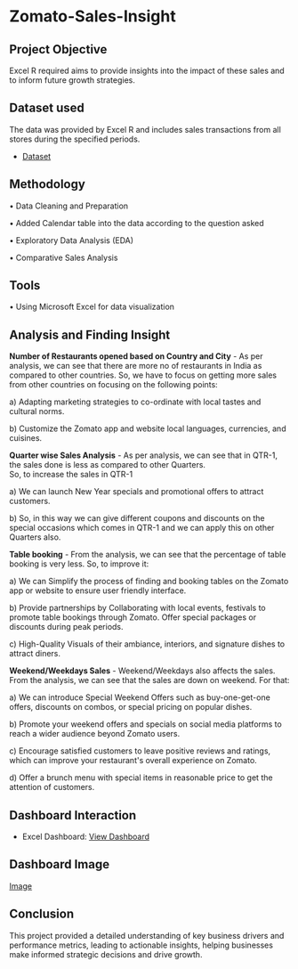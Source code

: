 # Zomato-Sales-Insight
## Project Objective
Excel R required aims to provide insights into the impact of these sales and to inform future growth strategies.
## Dataset used
The data was provided by Excel R and includes sales transactions from all stores during the specified periods.
-	<a href="https://github.com/Pravin12131/Zomato-Sales-Insight/blob/main/DATA.xlsx">Dataset</a>
## Methodology
•	Data Cleaning and Preparation

•	Added Calendar table into the data according to the question asked

•	Exploratory Data Analysis (EDA)

•	Comparative Sales Analysis
## Tools
•	Using Microsoft Excel for data visualization
## Analysis and Finding Insight
**Number of Restaurants opened based on Country and City** -
As per analysis, we can see that there are more no of restaurants in India as compared to other countries. 
So, we have to focus on getting more sales from other countries on focusing on the following points:

a) Adapting marketing strategies to co-ordinate with local tastes and cultural norms.

b) Customize the Zomato app and website local languages, currencies, and cuisines.

**Quarter wise Sales Analysis** -
 	As per analysis, we can see that in QTR-1, the sales done is less as compared to other Quarters.  
  So, to increase the sales in QTR-1
  
a) We can launch New Year specials and promotional offers to attract customers. 
    
b) So, in this way we can give different coupons and discounts on the special occasions which comes in QTR-1 and we can apply this on other Quarters also. 

  **Table booking** -
  From the analysis, we can see that the percentage of table booking is very less. So, to improve it: 

a) We can Simplify the process of finding and booking tables on the Zomato app or website to ensure user friendly interface.

b) Provide partnerships by Collaborating with local events, festivals to promote table bookings through Zomato. Offer special packages or discounts during peak periods. 

c) High-Quality Visuals of their ambiance, interiors, and signature dishes to attract diners.

**Weekend/Weekdays Sales** -
 	Weekend/Weekdays also affects the sales. From the analysis, we can see that the sales are down on weekend. For that:
 	
a) We can introduce Special Weekend Offers such as buy-one-get-one offers, discounts on combos, or special pricing on popular dishes.
 	
b) Promote your weekend offers and specials on social media platforms to reach a wider audience beyond Zomato users.

c) Encourage satisfied customers to leave positive reviews and ratings, which can improve your restaurant's overall experience on Zomato.

d) Offer a brunch menu with special items in reasonable price to get the attention of customers. 

## Dashboard Interaction
- Excel Dashboard: <a href="https://github.com/Pravin12131/Zomato-Sales-Insight/blob/main/Dashboard.xlsx"> View Dashboard</a>

## Dashboard Image
 <a href="https://github.com/Pravin12131/Zomato-Sales-Insight/blob/main/Snapshot.docx"> Image</a>

## Conclusion
This project provided a detailed understanding of key business drivers and performance metrics, leading to actionable insights, helping businesses make informed strategic decisions and drive growth.


  
